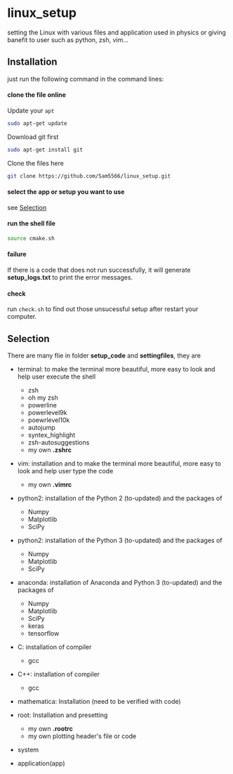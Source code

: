 # linux_setup
setting the Linux with various files and application used in physics or giving banefit to user such as python, zsh, vim...

## Installation
just run the following command in the command lines:

#### clone the file online
Update your `apt`
```bash
sudo apt-get update
```
Download git first
```bash
sudo apt-get install git
```
Clone the files here
```bash
git clone https://github.com/Sam5566/linux_setup.git
```
#### select the app or setup you want to use
see [Selection](https://github.com/Sam5566/linux_setup#selection)

#### run the shell file
```bash
source cmake.sh
```
#### failure
If there is a code that does not run successfully, it will generate **setup_logs.txt** to print the error messages.

#### check
run `check.sh` to find out those unsucessful setup after restart your computer.

## Selection
There are many flie in folder **setup_code** and **settingfiles**, they are

* terminal: to make the terminal more beautiful, more easy to look and help user execute the shell
	* zsh
	* oh my zsh
	* powerline
    * powerlevel9k
    * poewrlevel10k
	* autojump
	* syntex_highlight
    * zsh-autosuggestions
	* my own **.zshrc**
* vim: installation and to make the terminal more beautiful, more easy to look and help user type the code
	* my own **.vimrc**
* python2: installation of the Python 2 (to-updated) and the packages of
	* Numpy
	* Matplotlib
	* SciPy
* python2: installation of the Python 3 (to-updated) and the packages of
	* Numpy
	* Matplotlib
	* SciPy
* anaconda: installation of Anaconda and Python 3 (to-updated) and the packages of
	* Numpy
	* Matplotlib
	* SciPy
	* keras
	* tensorflow
* C: installation of compiler
	* gcc
* C++: installation of compiler
	* gcc
* mathematica: Installation (need to be verified with code)
* root: Installation and presetting
	* my own **.rootrc**
	* my own plotting header's file or code
* system

* application(app)
